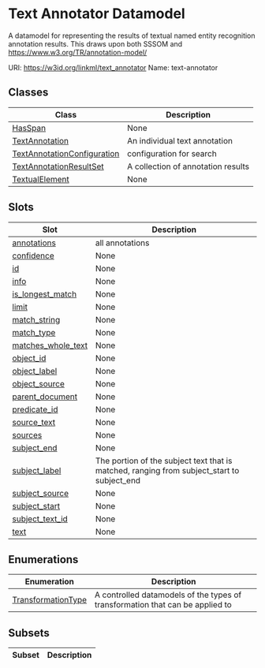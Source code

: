# Text Annotator Datamodel

A datamodel for representing the results of textual named entity recognition annotation results. This draws upon both SSSOM and https://www.w3.org/TR/annotation-model/

URI: https://w3id.org/linkml/text_annotator
Name: text-annotator

## Classes

| Class | Description |
| --- | --- |
| [HasSpan](HasSpan.md) | None |
| [TextAnnotation](TextAnnotation.md) | An individual text annotation |
| [TextAnnotationConfiguration](TextAnnotationConfiguration.md) | configuration for search |
| [TextAnnotationResultSet](TextAnnotationResultSet.md) | A collection of annotation results |
| [TextualElement](TextualElement.md) | None |


## Slots

| Slot | Description |
| --- | --- |
| [annotations](annotations.md) | all annotations |
| [confidence](confidence.md) | None |
| [id](id.md) | None |
| [info](info.md) | None |
| [is_longest_match](is_longest_match.md) | None |
| [limit](limit.md) | None |
| [match_string](match_string.md) | None |
| [match_type](match_type.md) | None |
| [matches_whole_text](matches_whole_text.md) | None |
| [object_id](object_id.md) | None |
| [object_label](object_label.md) | None |
| [object_source](object_source.md) | None |
| [parent_document](parent_document.md) | None |
| [predicate_id](predicate_id.md) | None |
| [source_text](source_text.md) | None |
| [sources](sources.md) | None |
| [subject_end](subject_end.md) | None |
| [subject_label](subject_label.md) | The portion of the subject text that is matched, ranging from subject_start to subject_end |
| [subject_source](subject_source.md) | None |
| [subject_start](subject_start.md) | None |
| [subject_text_id](subject_text_id.md) | None |
| [text](text.md) | None |


## Enumerations

| Enumeration | Description |
| --- | --- |
| [TransformationType](TransformationType.md) | A controlled datamodels of the types of transformation that can be applied to |


## Subsets

| Subset | Description |
| --- | --- |
